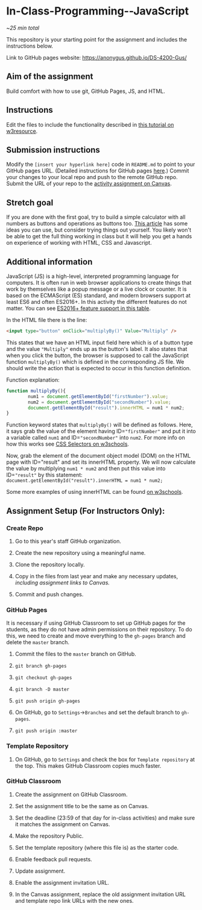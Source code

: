 # In-Class-Programming--JavaScript

~*25 min total*

This repository is your starting point for the assignment and includes the instructions below.

Link to GitHub pages website: https://anonygus.github.io/DS-4200-Gus/

## Aim of the assignment
Build comfort with how to use git, GitHub Pages, JS, and HTML.

## Instructions 
Edit the files to include the functionality described in [this tutorial on w3resource](https://www.w3resource.com/javascript-exercises/javascript-basic-exercise-10.php).

## Submission instructions  
Modify the  `[insert your hyperlink here]` code in `README.md` to point to your GitHub pages URL. (Detailed instructions for GitHub pages [here](https://developer.mozilla.org/en-US/docs/Learn/Common_questions/Using_Github_pages).)
Commit your changes to your local repo and push to the remote GitHub repo.
Submit the URL of your repo to the [activity assignment on Canvas](https://northeastern.instructure.com/courses/18721/assignments/573840).

## Stretch goal
If you are done with the first goal, try to build a simple calculator with all numbers as buttons and operations as buttons too. [This article](https://medium.com/@ethanryan/lets-make-a-javascript-calculator-a81186cb912f) has some ideas you can use, but consider trying things out yourself. You likely won't be able to get the full thing working in class but it will help you get a hands on experience of working with HTML, CSS and Javascript.

## Additional information
JavaScript (JS) is a high-level, interpreted programming language for computers. It is often run in web browser applications to create things that work by themselves like a popup message or a live clock or counter. It is based on the ECMAScript (ES) standard, and modern browsers support at least ES6 and often ES2016+. In this activity the different features do not matter. You can see [ES2016+ feature support in this table](https://kangax.github.io/compat-table/es2016plus/).

In the HTML file there is the line:
```html
<input type="button" onClick="multiplyBy()" Value="Multiply" />
```
This states that we have an HTML input field here which is of a button type and the value `"Multiply"` ends up as the button's label. It also states that when you click the button, the browser is supposed to call the JavaScript function `multiplyBy()` which is defined in the corresponding JS file. We should write the action that is expected to occur in this function definition.

Function explanation:
```javascript
function multiplyBy(){
        num1 = document.getElementById("firstNumber").value;
        num2 = document.getElementById("secondNumber").value;
        document.getElementById("result").innerHTML = num1 * num2;
}
```

Function keyword states that `multiplyBy()` will be defined as follows. Here, it says grab the value of the element having ID=`"firstNumber"` and put it into a variable called `num1` and ID=`"secondNumber"` into `num2`. For more info on how this works see [CSS Selectors on w3schools](https://www.w3schools.com/cssref/css_selectors.asp).

Now, grab the element of the document object model (DOM) on the HTML page with ID="result" and set its innerHTML property. We will now calculate the value by multiplying `num1 * num2` and then put this value into ID=`"result"` by this statement:
`document.getElementById("result").innerHTML = num1 * num2;`

Some more examples of using innerHTML can be found [on w3schools](https://www.w3schools.com/jsref/prop_html_innerhtml.asp).

## Assignment Setup (For Instructors Only):

### Create Repo

1. Go to this year's staff GitHub organization.

1. Create the new repository using a meaningful name.

1. Clone the repository locally.

1. Copy in the files from last year and make any necessary updates, *including assignment links to Canvas.*

1. Commit and push changes.

### GitHub Pages

It is necessary if using GitHub Classroom to set up GitHub pages for the students, as they do not have admin permissions on their repository. To do this, we need to create and move everything to the `gh-pages` branch and delete the `master` branch.

1. Commit the files to the `master` branch on GitHub.

1. `git branch gh-pages`

1. `git checkout gh-pages`

1. `git branch -D master`

1. `git push origin gh-pages`

1. On GitHub, go to `Settings`->`Branches` and set the default branch to `gh-pages`.

1. `git push origin :master`

### Template Repository

1. On GitHub, go to `Settings` and check the box for `Template repository` at the top. This makes GitHub Classroom copies much faster.

### GitHub Classroom

1. Create the assignment on GitHub Classroom.

1. Set the assignment title to be the same as on Canvas.

1. Set the deadline (23:59 of that day for in-class activities) and make sure it matches the assignment on Canvas.

1. Make the repository Public.

1. Set the template repository (where this file is) as the starter code.

1. Enable feedback pull requests.

1. Update assignment.

1. Enable the assignment invitation URL.

1. In the Canvas assignment, replace the old assignment invitation URL and template repo link URLs with the new ones.